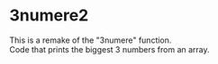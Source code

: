 # 3numere2
This is a remake of the "3numere" function.\
Code that prints the biggest 3 numbers from an array.
